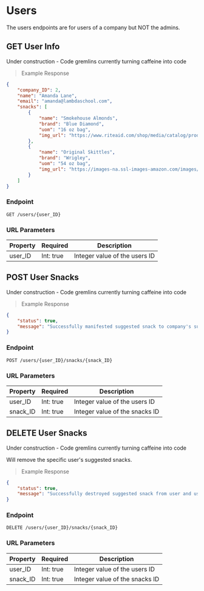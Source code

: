 # Users

The users endpoints are for users of a company but NOT the admins.

## GET User Info

<aside class="warning">
Under construction - Code gremlins currently turning caffeine into code
</aside>

> Example Response

```json
{
    "company_ID": 2,
    "name": "Amanda Lane",
    "email": "amanda@lambdaschool.com",
    "snacks": [
        {
            "name": "Smokehouse Almonds",
            "brand": "Blue Diamond",
            "uom": "16 oz bag",
            "img_url": "https://www.riteaid.com/shop/media/catalog/product/cache/1/image/9df78eab33525d08d6e5fb8d27136e95/0/4/041570030837.jpg"
        },
        {
            "name": "Original Skittles",
            "brand": "Wrigley",
            "uom": "54 oz bag",
            "img_url": "https://images-na.ssl-images-amazon.com/images/I/71dHUI2QzEL._SX425_.jpg"
        }
    ]
}
```

### Endpoint

`GET /users/{user_ID}`

### URL Parameters

| Property | Required  | Description                   |
| -------- | --------- | ----------------------------- |
| user_ID  | Int: true | Integer value of the users ID |

## POST User Snacks

<aside class="warning">
Under construction - Code gremlins currently turning caffeine into code
</aside>

> Example Response

```json
{
    "status": true,
    "message": "Successfully manifested suggested snack to company's suggested snacks"
}
```

### Endpoint

`POST /users/{user_ID}/snacks/{snack_ID}`

### URL Parameters

| Property | Required  | Description                    |
| -------- | --------- | ------------------------------ |
| user_ID  | Int: true | Integer value of the users ID  |
| snack_ID | Int: true | Integer value of the snacks ID |

## DELETE User Snacks

<aside class="warning">
Under construction - Code gremlins currently turning caffeine into code
</aside>

Will remove the specific user's suggested snacks.

> Example Response

```json
{
    "status": true,
    "message": "Successfully destroyed suggested snack from user and user's suggested snacks"
}
```

### Endpoint

`DELETE /users/{user_ID}/snacks/{snack_ID}`

### URL Parameters

| Property | Required  | Description                    |
| -------- | --------- | ------------------------------ |
| user_ID  | Int: true | Integer value of the users ID  |
| snack_ID | Int: true | Integer value of the snacks ID |

